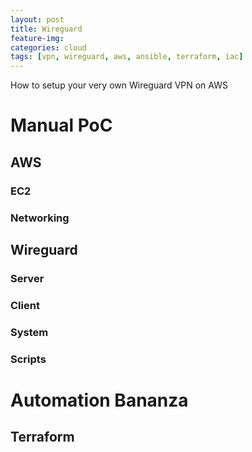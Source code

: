 ```yaml
---
layout: post
title: Wireguard
feature-img:
categories: cloud
tags: [vpn, wireguard, aws, ansible, terraform, iac]
---
```


How to setup your very own Wireguard VPN on AWS

# Manual PoC


## AWS

### EC2

### Networking


## Wireguard

### Server

### Client

### System

### Scripts


# Automation Bananza

## Terraform

